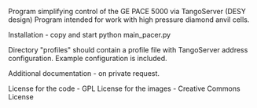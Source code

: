 Program simplifying control of the GE PACE 5000 via TangoServer (DESY design)
Program intended for work with high pressure diamond anvil cells.

Installation - copy and start
python main_pacer.py

Directory "profiles" should contain a profile file with TangoServer address configuration.
Example configuration is included.

Additional documentation - on private request.

License for the code - GPL
License for the images - Creative Commons License